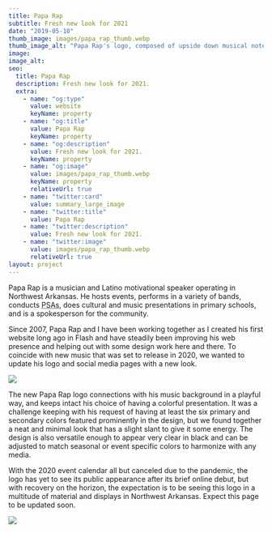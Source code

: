 ```yaml
---
title: Papa Rap
subtitle: Fresh new look for 2021
date: "2019-05-10"
thumb_image: images/papa_rap_thumb.webp
thumb_image_alt: "Papa Rap's logo, composed of upside down musical notes to form his name"
image:
image_alt:
seo:
  title: Papa Rap
  description: Fresh new look for 2021.
  extra:
    - name: "og:type"
      value: website
      keyName: property
    - name: "og:title"
      value: Papa Rap
      keyName: property
    - name: "og:description"
      value: Fresh new look for 2021.
      keyName: property
    - name: "og:image"
      value: images/papa_rap_thumb.webp
      keyName: property
      relativeUrl: true
    - name: "twitter:card"
      value: summary_large_image
    - name: "twitter:title"
      value: Papa Rap
    - name: "twitter:description"
      value: Fresh new look for 2021.
    - name: "twitter:image"
      value: images/papa_rap_thumb.webp
      relativeUrl: true
layout: project
---
```


Papa Rap is a musician and Latino motivational speaker operating in Northwest Arkansas. He hosts events, performs in a variety of bands, conducts <abbr title="Public Service Announcements">PSAs</abbr>, does cultural and music presentations in primary schools, and is a spokesperson for the community.

Since 2007, Papa Rap and I have been working together as I created his first website long ago in Flash and have steadily been improving his web presence and helping out with some design work here and there. To coincide with new music that was set to release in 2020, we wanted to update his logo and social media pages with a new look.

![](/images/papa_rap_2.webp)

The new Papa Rap logo connections with his music background in a playful way, and keeps intact his choice of having a colorful presentation. It was a challenge keeping with his request of having at least the six primary and secondary colors featured prominently in the design, but we found together a neat and minimal look that has a slight slant to give it some energy. The design is also versatile enough to appear very clear in black and can be adjusted to match seasonal or event specific colors to harmonize with any media.

With the 2020 event calendar all but canceled due to the pandemic, the logo has yet to see its public appearance after its brief online debut, but with recovery on the horizon, the expectation is to be seeing this logo in a multitude of material and displays in Northwest Arkansas. Expect this page to be updated soon.

![](/images/papa_rap_3.webp)